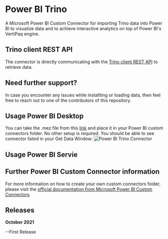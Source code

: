 # Power BI Trino
A Microsoft Power BI Custom Connector for importing Trino data into Power BI to visualize data and to achieve interactive analytics on top of Power BI's VertiPaq engine. 

## Trino client REST API
The connector is directly communicating with the [Trino client REST API](https://trino.io/docs/current/develop/client-protocol.html) to retrieve data.

## Need further support?
In case you encounter any issues while installting or loading data, then feel free to reach out to one of the contributors of this repository. 

## Usage Power BI Desktop
You can take the .mez file from this [link](https://github.com/pichlerpa/PowerBITrinoConnector/blob/master/Trino/bin/Debug/Trino.mez) and place it in your Power BI custom connectors folder. No other setup is required. You should be able to see connector listed in your Get Data Window:
![Power BI Trino Connector](https://github.com/pichlerpa/PowerBITrinoConnector/blob/master/Trino/img/MenuConnector.JPG)

## Usage Power BI Servie

## Further Power BI Custom Connector information
For more information on how to create your own custom connectors folder, please visit the [official documentation from Microsoft Power BI Custom Connectors](https://docs.microsoft.com/en-us/power-bi/connect-data/desktop-connector-extensibility#custom-connectors).

## Releases

**October 2021**

--First Release
